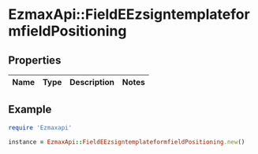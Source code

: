 # EzmaxApi::FieldEEzsigntemplateformfieldPositioning

## Properties

| Name | Type | Description | Notes |
| ---- | ---- | ----------- | ----- |

## Example

```ruby
require 'Ezmaxapi'

instance = EzmaxApi::FieldEEzsigntemplateformfieldPositioning.new()
```

